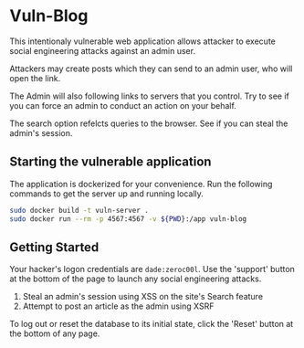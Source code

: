 # Vuln-Blog

This intentionaly vulnerable web application allows attacker to execute social engineering attacks
against an admin user.

Attackers may create posts which they can send to an admin user, who will open the link.

The Admin will also following links to servers that you control. Try to see if you can force an
admin to conduct an action on your behalf.

The search option refelcts queries to the browser. See if you can steal the admin's session.

## Starting the vulnerable application

The application is dockerized for your convenience. Run the following commands to get the server up
and running locally.

```sh
sudo docker build -t vuln-server .
sudo docker run --rm -p 4567:4567 -v ${PWD}:/app vuln-blog
```

## Getting Started
Your hacker's logon credentials are `dade:zeroc00l`. Use the 'support' button at the bottom of the
page to launch any social engineering attacks.

1. Steal an admin's session using XSS on the site's Search feature
2. Attempt to post an article as the admin using XSRF

To log out or reset the database to its initial state, click the 'Reset' button at the bottom of
any page.
